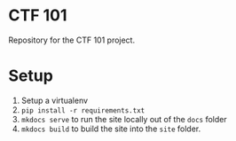 # CTF 101

Repository for the CTF 101 project.

# Setup

1. Setup a virtualenv
2. `pip install -r requirements.txt`
3. `mkdocs serve` to run the site locally out of the `docs` folder
4. `mkdocs build` to build the site into the `site` folder.
